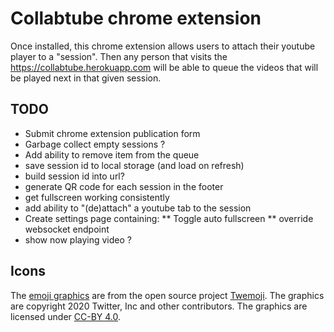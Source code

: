 # Collabtube chrome extension
Once installed, this chrome extension allows users to attach their youtube player to a "session". Then any person that visits the https://collabtube.herokuapp.com will be able to queue the videos that will be played next in that given session.

## TODO
* Submit chrome extension publication form
* Garbage collect empty sessions ?
* Add ability to remove item from the queue
* save session id to local storage (and load on refresh)
* build session id into url?
* generate QR code for each session in the footer
* get fullscreen working consistently
* add ability to "(de)attach" a youtube tab to the session
* Create settings page containing:
** Toggle auto fullscreen
** override websocket endpoint
* show now playing video ?


## Icons
The [emoji graphics](https://github.com/twitter/twemoji/blob/master/assets/svg/1f4fa.svg) are from the open source project [Twemoji](https://twemoji.twitter.com/). The graphics are copyright 2020 Twitter, Inc and other contributors. The graphics are licensed under [CC-BY 4.0](https://creativecommons.org/licenses/by/4.0/). 